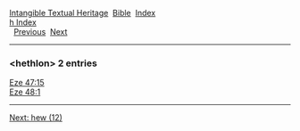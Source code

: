 [Intangible Textual Heritage](../../index)  [Bible](../index) 
[Index](index)   
[h Index](_h_)  
  [Previous](c05430)  [Next](c05432) 

------------------------------------------------------------------------

### &lt;hethlon&gt; 2 entries

[Eze 47:15](../kjv/eze047.htm#015)  
[Eze 48:1](../kjv/eze048.htm#001)  

------------------------------------------------------------------------

[Next: hew (12)](c05432)
